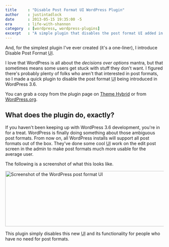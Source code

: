 ```yaml
---
title     : "Disable Post Format UI WordPress Plugin"
author    : justintadlock
date      : 2013-05-15 19:35:00 -5
era       : life-with-shannon
category  : [wordpress, wordpress-plugins]
excerpt   : "A simple plugin that disables the post format UI added in WordPress 3.6."
---
```


And, for the simplest plugin I've ever created (it's a one-liner), I introduce Disable Post Format <abbr title="User Interface">UI</abbr>.

I love that WordPress is all about the <em>decisions over options</em> mantra, but that sometimes means some users get stuck with stuff they don't want.  I figured there's probably plenty of folks who aren't that interested in post formats, so I made a quick plugin to disable the post format <abbr title="User Interface">UI</abbr> being introduced in WordPress 3.6.

You can grab a copy from the plugin page on <a href="http://themehybrid.com/plugins/disable-post-format-ui" title="Theme Hybrid: Disable Post Format UI">Theme Hybrid</a> or from <a href="http://wordpress.org/extend/plugins/disable-post-format-ui/" title="WordPress: Disable Post Format UI">WordPress.org</a>.

<h2>What does the plugin do, exactly?</h2>

If you haven't been keeping up with WordPress 3.6 development, you're in for a treat.  WordPress is finally doing something about those ambiguous post formats.  From now on, all WordPress installs will support all post formats out of the box.  They've done some cool <abbr title="User Interface">UI</abbr> work on the edit post screen in the admin to make post formats much more usable for the average user.

The following is a screenshot of what this looks like.

<img src="http://justintadlock.com/blog/wp-content/uploads/2013/05/post-format-ui.png" alt="Screenshot of the WordPress post format UI" width="700" height="176" class="aligncenter size-full wp-image-5037" />

This plugin simply disables this new <abbr title="User Interface">UI</abbr> and its functionality for people who have no need for post formats.
